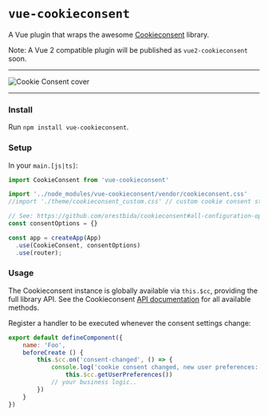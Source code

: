 # `vue-cookieconsent`

A Vue plugin that wraps the awesome [Cookieconsent](https://github.com/orestbida/cookieconsent/) library.

Note: A Vue 2 compatible plugin will be published as `vue2-cookieconsent` soon.

---

![Cookie Consent cover](https://raw.githubusercontent.com/orestbida/cookieconsent/master/demo/assets/cover.png)

---

### Install

Run `npm install vue-cookieconsent`.
### Setup

In your `main.[js|ts]`:

```js
import CookieConsent from 'vue-cookieconsent'

import '../node_modules/vue-cookieconsent/vendor/cookieconsent.css'
//import './theme/cookieconsent_custom.css' // custom cookie consent styles

// See: https://github.com/orestbida/cookieconsent#all-configuration-options
const consentOptions = {}

const app = createApp(App)
  .use(CookieConsent, consentOptions)
  .use(router);
```
### Usage

The Cookieconsent instance is globally available via `this.$cc`, providing the full library API. See the Cookieconsent [API documentation](https://github.com/orestbida/cookieconsent/#api-methods) for all available methods.

Register a handler to be executed whenever the consent settings change:

```js
export default defineComponent({
    name: 'Foo',
    beforeCreate () {
        this.$cc.on('consent-changed', () => {
            console.log('cookie consent changed, new user preferences:', 
                this.$cc.getUserPreferences())
            // your business logic..
        })
    }
})
```
